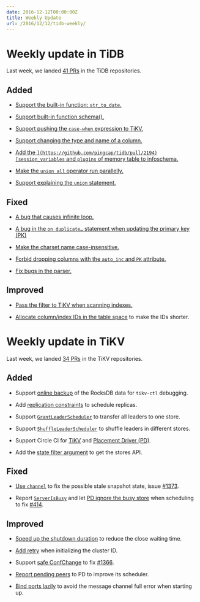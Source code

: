 ```yaml
---
date: 2016-12-12T00:00:00Z
title: Weekly Update
url: /2016/12/12/tidb-weekly/
---
```


# Weekly update in TiDB

Last week, we landed [41 PRs](https://github.com/pingcap/tidb/pulls?utf8=%E2%9C%93&q=is%3Apr%20is%3Amerged%20merged%3A2016-12-05..2016-12-11%20) in the TiDB repositories.

## Added

+ [Support the built-in function: `str_to_date`. ](https://github.com/pingcap/tidb/pull/2078) 

+ [Support built-in function schema().](https://github.com/pingcap/tidb/pull/2173)

+ [Support pushing the `case-when` expression to TiKV.](https://github.com/pingcap/tidb/pull/2171)

+ [Support changing the type and name of a column.](https://github.com/pingcap/tidb/pull/2174)

+ [Add the `](https://github.com/pingcap/tidb/pull/2194)[session_variables` and `plugins` of memory table to infoschema.](https://github.com/pingcap/tidb/pull/2194)

+ [Make the `union all` operator run parallelly.](https://github.com/pingcap/tidb/pull/2195)

+ [Support explaining the `union` statement.](https://github.com/pingcap/tidb/pull/2216)

## Fixed

+ [A bug that causes infinite loop.](https://github.com/pingcap/tidb/pull/2163)

+ [A bug in the `on duplicate…` statement when updating the primary key (PK)](https://github.com/pingcap/tidb/pull/2179)

+ [Make the charset name case-insensitive.](https://github.com/pingcap/tidb/pull/2184)

+ [Forbid dropping columns with the `auto_inc` and `PK` attribute.](https://github.com/pingcap/tidb/pull/2203)

+ [Fix bugs in the parser.](https://github.com/pingcap/tidb/pull/2210)

## Improved

+ [Pass the filter to TiKV when scanning indexes.](https://github.com/pingcap/tidb/pull/2166)

+ [Allocate column/index IDs in the table space](https://github.com/pingcap/tidb/pull/2205) to make the IDs shorter.

# Weekly update in TiKV

Last week, we landed [34 PRs](https://github.com/search?utf8=%E2%9C%93&q=repo%3Apingcap%2Ftikv+repo%3Apingcap%2Fpd+is%3Apr+is%3Amerged+merged%3A2016-12-04..2016-12-10&type=Issues&ref=searchresults) in the TiKV repositories.

## Added

+ Support [online backup](https://github.com/pingcap/tikv/pull/1355) of the RocksDB data for `tikv-ctl` debugging. 

+ Add [replication constraints](https://github.com/pingcap/pd/pull/402) to schedule replicas. 

+ Support [`GrantLeaderScheduler`](https://github.com/pingcap/pd/pull/406) to transfer all leaders to one store. 

+ Support [`ShuffleLeaderScheduler`](https://github.com/pingcap/pd/pull/409) to shuffle leaders in different stores. 

+ Support Circle CI for [TiKV](https://github.com/pingcap/tikv/pull/1384) and [Placement Driver (PD)](https://github.com/pingcap/pd/pull/412).

+ Add the [state filter argument](https://github.com/pingcap/pd/pull/425) to get the stores API.

## Fixed

+ [Use `channel`](https://github.com/pingcap/tikv/pull/1375) to fix the possible stale snapshot state, issue [#1373](https://github.com/pingcap/tikv/issues/1373).

+ Report [`ServerIsBusy`](https://github.com/pingcap/tikv/pull/1390) and let [PD ignore the busy store](https://github.com/pingcap/pd/issues/420) when scheduling to fix [#414](https://github.com/pingcap/pd/issues/414).

## Improved

+ [Speed up the shutdown duration](https://github.com/pingcap/tikv/pull/1385) to reduce the close waiting time. 

+ [Add retry](https://github.com/pingcap/pd/pull/417) when initializing the cluster ID.

+ Support [safe ConfChange](https://github.com/pingcap/tikv/pull/1398) to fix [#1366](https://github.com/pingcap/tikv/issues/1366). 

+ [Report pending peers](https://github.com/pingcap/tikv/pull/1395) to PD to improve its scheduler. 

+ [Bind ports lazily](https://github.com/pingcap/tikv/pull/1400) to avoid the message channel full error when starting up.

